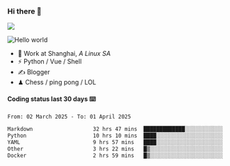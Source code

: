 ### Hi there 👋
![](https://komarev.com/ghpvc/?username=Xuhandsome)


<img src="https://github-readme-stats.vercel.app/api?username=XuHandsome&show_icons=true&theme=merko" alt="Hello world">

<br/>

- 🍻  Work at Shanghai, _A Linux SA_
- ⚡  Python / Vue / Shell
- ✍️  Blogger
- ♟  Chess / ping pong / LOL

#### Coding status last 30 days ⌨️

<!--START_SECTION:waka-->

```txt
From: 02 March 2025 - To: 01 April 2025

Markdown                   32 hrs 47 mins  █████████████░░░░░░░░░░░░   52.10 %
Python                     10 hrs 10 mins  ████░░░░░░░░░░░░░░░░░░░░░   16.17 %
YAML                       9 hrs 57 mins   ████░░░░░░░░░░░░░░░░░░░░░   15.82 %
Other                      3 hrs 22 mins   █▒░░░░░░░░░░░░░░░░░░░░░░░   05.35 %
Docker                     2 hrs 59 mins   █▒░░░░░░░░░░░░░░░░░░░░░░░   04.75 %
```

<!--END_SECTION:waka-->
